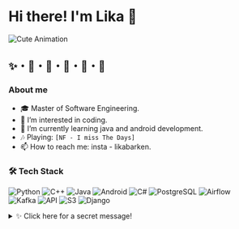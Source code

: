 # Hi there! I'm Lika 💖
![Cute Animation](https://media2.giphy.com/media/v1.Y2lkPTc5MGI3NjExMmdlbGJtYXN5YmE1NGNoMGhnb28wbHhkd3hwbDB3ajg0cDVyMzBrMyZlcD12MV9pbnRlcm5hbF9naWZfYnlfaWQmY3Q9Zw/2IudUHdI075HL02Pkk/giphy.gif)

## ✨・🌙・🌟・🌿・🍄・🌸  
### **About me**
- 🎓  Master of Software Engineering.
- 👀  I’m interested in coding.
- 🌱  I’m currently learning java and android development.
- 🎶  Playing: `[NF - I miss The Days]`
- 📫  How to reach me: insta - likabarken.


### 🛠️ **Tech Stack**  

![Python](https://img.shields.io/badge/-Python-3776AB?style=flat&logo=python&logoColor=white)  ![C++](https://img.shields.io/badge/-C++-00599C?style=flat&logo=c%2B%2B&logoColor=white)  ![Java](https://img.shields.io/badge/-Java-007396?style=flat&logo=java&logoColor=white) ![Android](https://img.shields.io/badge/-Android-3DDC84?style=flat&logo=android&logoColor=white) ![C#](https://img.shields.io/badge/-C%23-239120?style=flat&logo=c-sharp&logoColor=white) ![PostgreSQL](https://img.shields.io/badge/-PostgreSQL-4169E1?style=flat&logo=postgresql&logoColor=white) ![Airflow](https://img.shields.io/badge/-Airflow-017CEE?style=flat&logo=apache-airflow&logoColor=white)  
![Kafka](https://img.shields.io/badge/-Kafka-231F20?style=flat&logo=apache-kafka&logoColor=white)  ![API](https://img.shields.io/badge/-API-FF6F61?style=flat&logo=swagger&logoColor=white)  ![S3](https://img.shields.io/badge/-S3-569A31?style=flat&logo=amazon-s3&logoColor=white)  ![Django](https://img.shields.io/badge/-Django-092E20?style=flat&logo=django&logoColor=white)  
<details>
<summary>✨ Click here for a secret message!</summary>

  
You're awesome! 💖

</details>
